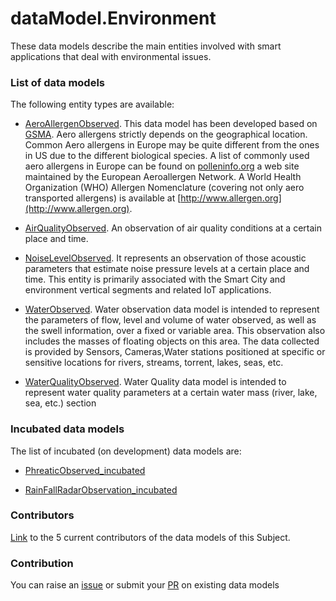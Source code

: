 # dataModel.Environment
These data models describe the main entities involved with smart applications that deal with environmental issues.

### List of data models

The following entity types are available:
- [AeroAllergenObserved](https://github.com/smart-data-models/dataModel.Environment/blob/master/AeroAllergenObserved/README.md). This data model has been developed based on
[GSMA](https://www.gsma.com/iot/iot-big-data/). Aero allergens strictly depends
on the geographical location. Common Aero allergens in Europe may be quite
different from the ones in US due to the different biological species. A list of
commonly used aero allergens in Europe can be found on
[polleninfo.org](https://www.polleninfo.org/en/allergy/profiles/) a web site
maintained by the European Aeroallergen Network. A World Health Organization
(WHO) Allergen Nomenclature (covering not only aero transported allergens) is
available at [http://www.allergen.org](http://www.allergen.org).


- [AirQualityObserved](https://github.com/smart-data-models/dataModel.Environment/blob/master/AirQualityObserved/README.md). An observation of air quality conditions at a certain place and time.

- [NoiseLevelObserved](https://github.com/smart-data-models/dataModel.Environment/blob/master/NoiseLevelObserved/README.md). It represents an observation of those acoustic parameters that estimate noise pressure levels at a certain place and time.
This entity is primarily associated with the Smart City and environment vertical segments and related IoT applications.


- [WaterObserved](https://github.com/smart-data-models/dataModel.Environment/blob/master/WaterObserved/README.md).  Water observation data model is intended to represent the parameters of flow, level and volume of water observed, as well as the swell information, over a fixed or variable area. This observation also includes the masses of floating objects on this area. The data collected is provided by Sensors, Cameras,Water stations positioned at specific or sensitive locations for rivers, streams, torrent, lakes, seas, etc.

- [WaterQualityObserved](https://github.com/smart-data-models/dataModel.Environment/blob/master/WaterQualityObserved/README.md). Water Quality data model is intended to represent water quality parameters
at a certain water mass (river,  lake, sea, etc.) section




### Incubated data models
The list of incubated (on development) data models are:

  - [PhreaticObserved_incubated](https://github.com/smart-data-models/dataModel.Environment/tree/master/PhreaticObserved_incubated)

  - [RainFallRadarObservation_incubated](https://github.com/smart-data-models/dataModel.Environment/tree/master/RainFallRadarObservation_incubated)


### Contributors
[Link](https://github.com/smart-data-models/dataModel.Environment/blob/master/CONTRIBUTORS.yaml) to the 5 current contributors of the data models of this Subject.


### Contribution
You can raise an [issue](https://github.com/smart-data-models/dataModel.Environment/issues) or submit your [PR](https://github.com/smart-data-models/dataModel.Environment/pulls) on existing data models


